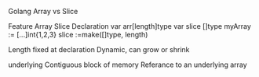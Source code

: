 Golang Array vs Slice

Feature                                     Array                                                       Slice
Declaration                    var arr[length]type                                          var slice []type
                            myArray := [...]int{1,2,3}                                      slice :=make([]type, length)

Length                      fixed at declaration                                            Dynamic, can grow or shrink

underlying                  Contiguous block of memory                                      Referance to an underlying array


